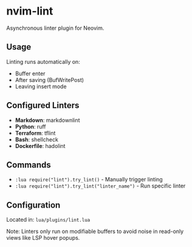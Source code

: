 # nvim-lint

Asynchronous linter plugin for Neovim.

## Usage

Linting runs automatically on:

- Buffer enter
- After saving (BufWritePost)
- Leaving insert mode

## Configured Linters

- **Markdown**: markdownlint
- **Python**: ruff
- **Terraform**: tflint
- **Bash**: shellcheck
- **Dockerfile**: hadolint

## Commands

- `:lua require("lint").try_lint()` - Manually trigger linting
- `:lua require("lint").try_lint("linter_name")` - Run specific linter

## Configuration

Located in: `lua/plugins/lint.lua`

Note: Linters only run on modifiable buffers to avoid noise in read-only views like LSP hover popups.

